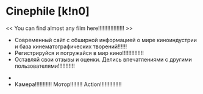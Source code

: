 # Сinephile [k!n0]
<< You can find almost any film here!!!!!!!!!!!!!!!!! >>

- Современный сайт с обширной информацией о мире киноиндустрии и база кинематографических творений!!!!!!
- Регистрируйся и погружайся в мир кино!!!!!!!!!!!!!!
- Оставляй свои отзывы и оценки. Делись впечатлениями с другими пользователями!!!!!!!!!!!
*
* Камера!!!!!!!!!!! Мотор!!!!!!!! Action!!!!!!!!!!!!!!
